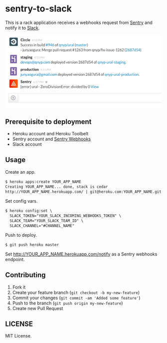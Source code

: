 # sentry-to-slack

This is a rack application receives a webhooks request from [Sentry](https://getsentry.com/) and notify it to [Slack](https://slack.com/).

![Screenshot](screenshot.png)

## Prerequisite to deployment

* Heroku account and Heroku Toolbelt
* Sentry account and [Sentry Webhooks](https://github.com/getsentry/sentry-webhooks)
* Slack account

## Usage

Create an app.

    $ heroku apps:create YOUR_APP_NAME
    Creating YOUR_APP_NAME... done, stack is cedar
    http://YOUR_APP_NAME.herokuapp.com/ | git@heroku.com:YOUR_APP_NAME.git

Set config vars.

    $ heroku config:set \
      SLACK_TOKEN="YOUR_SLACK_INCOMING_WEBHOOKS_TOKEN" \
      SLACK_TEAM="YOUR_SLACK_TEAM_ID" \
      SLACK_CHANNEL="#CHANNEL_NAME"

Push to deploy.

    $ git push heroku master

Set http://YOUR_APP_NAME.herokuapp.com/notify as a Sentry webhooks endpoint.

## Contributing

1. Fork it
2. Create your feature branch (`git checkout -b my-new-feature`)
3. Commit your changes (`git commit -am 'Added some feature'`)
4. Push to the branch (`git push origin my-new-feature`)
5. Create new Pull Request

## LICENSE

MIT License.
